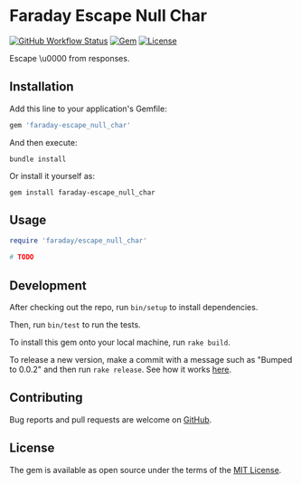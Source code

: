 # Faraday Escape Null Char

[![GitHub Workflow Status](https://img.shields.io/github/workflow/status/ZenHubHQ/faraday-escape_null_char/ci)](https://github.com/ZenHubHQ/faraday-escape_null_char/actions?query=branch%3Amain)
[![Gem](https://img.shields.io/gem/v/faraday-escape_null_char.svg?style=flat-square)](https://rubygems.org/gems/faraday-escape_null_char)
[![License](https://img.shields.io/github/license/ZenHubHQ/faraday-escape_null_char.svg?style=flat-square)](LICENSE.md)

Escape \u0000 from responses.

## Installation

Add this line to your application's Gemfile:

```ruby
gem 'faraday-escape_null_char'
```

And then execute:

```shell
bundle install
```

Or install it yourself as:

```shell
gem install faraday-escape_null_char
```

## Usage

```ruby
require 'faraday/escape_null_char'

# TODO
```

## Development

After checking out the repo, run `bin/setup` to install dependencies.

Then, run `bin/test` to run the tests.

To install this gem onto your local machine, run `rake build`.

To release a new version, make a commit with a message such as "Bumped to 0.0.2" and then run `rake release`.
See how it works [here](https://bundler.io/guides/creating_gem.html#releasing-the-gem).

## Contributing

Bug reports and pull requests are welcome on [GitHub](https://github.com/ZenHubHQ/faraday-escape_null_char).

## License

The gem is available as open source under the terms of the [MIT License](https://opensource.org/licenses/MIT).
